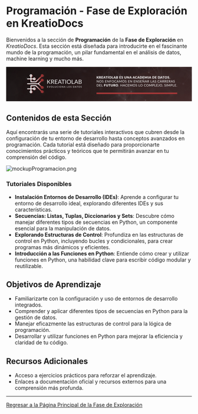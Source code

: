 # Programación - Fase de Exploración en KreatioDocs

Bienvenidos a la sección de **Programación** de la **Fase de Exploración** en *KreatioDocs*. Esta sección está diseñada para introducirte en el fascinante mundo de la programación, un pilar fundamental en el análisis de datos, machine learning y mucho más.

![Cabecera.png](/img/Cabecera.png)


## Contenidos de esta Sección

Aquí encontrarás una serie de tutoriales interactivos que cubren desde la configuración de tu entorno de desarrollo hasta conceptos avanzados en programación. Cada tutorial está diseñado para proporcionarte conocimientos prácticos y teóricos que te permitirán avanzar en tu comprensión del código.

![mockupProgramacion.png](img/mockupProgramacion.png)

### Tutoriales Disponibles

- **Instalación Entornos de Desarrollo (IDEs)**: Aprende a configurar tu entorno de desarrollo ideal, explorando diferentes IDEs y sus características.
- **Secuencias: Listas, Tuplas, Diccionarios y Sets**: Descubre cómo manejar diferentes tipos de secuencias en Python, un componente esencial para la manipulación de datos.
- **Explorando Estructuras de Control**: Profundiza en las estructuras de control en Python, incluyendo bucles y condicionales, para crear programas más dinámicos y eficientes.
- **Introducción a las Funciones en Python**: Entiende cómo crear y utilizar funciones en Python, una habilidad clave para escribir código modular y reutilizable.


## Objetivos de Aprendizaje

- Familiarizarte con la configuración y uso de entornos de desarrollo integrados.
- Comprender y aplicar diferentes tipos de secuencias en Python para la gestión de datos.
- Manejar eficazmente las estructuras de control para la lógica de programación.
- Desarrollar y utilizar funciones en Python para mejorar la eficiencia y claridad de tu código.


## Recursos Adicionales

- Acceso a ejercicios prácticos para reforzar el aprendizaje.
- Enlaces a documentación oficial y recursos externos para una comprensión más profunda.

---

[Regresar a la Página Principal de la Fase de Exploración](../README.md)